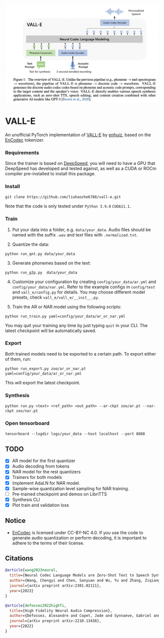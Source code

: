 <p align="center">
<img src="./vall-e.png" width="500px"></img>
</p>

# VALL-E

An unofficial PyTorch implementation of [VALL-E](https://valle-demo.github.io/) by [enhuiz](https://github.com/enhuiz/vall-e), based on the [EnCodec](https://github.com/facebookresearch/encodec) tokenizer.


### Requirements

Since the trainer is based on [DeepSpeed](https://github.com/microsoft/DeepSpeed#requirements), you will need to have a GPU that DeepSpeed has developed and tested against, as well as a CUDA or ROCm compiler pre-installed to install this package.

### Install

```
git clone https://github.com/liuhaozhe6788/vall-e.git
```

Note that the code is only tested under `Python 3.9.0` `CUDA11.1`.

### Train

1. Put your data into a folder, e.g. `data/your_data`. Audio files should be named with the suffix `.wav` and text files with `.normalized.txt`.

2. Quantize the data:

```
python run_qnt.py data/your_data
```

3. Generate phonemes based on the text:

```
python run_g2p.py  data/your_data
```

4. Customize your configuration by creating `config/your_data/ar.yml` and `config/your_data/nar.yml`. Refer to the example configs in `config/test` and `vall_e/config.py` for details. You may choose different model presets, check `vall_e/vall_e/__init__.py`.

5. Train the AR or NAR model using the following scripts:

```
python run_train.py yaml=config/your_data/ar_or_nar.yml
```

You may quit your training any time by just typing `quit` in your CLI. The latest checkpoint will be automatically saved.

### Export

Both trained models need to be exported to a certain path. To export either of them, run:

```
python run_export.py zoo/ar_or_nar.pt yaml=config/your_data/ar_or_nar.yml
```

This will export the latest checkpoint.

### Synthesis

```
python run.py <text> <ref_path> <out_path> --ar-ckpt zoo/ar.pt --nar-ckpt zoo/nar.pt
```

### Open tensorboard

```
tensorboard --logdir logs/your_data --host localhost --port 8088
```

## TODO

- [x] AR model for the first quantizer
- [x] Audio decoding from tokens
- [x] NAR model for the rest quantizers
- [x] Trainers for both models
- [x] Implement AdaLN for NAR model.
- [x] Sample-wise quantization level sampling for NAR training.
- [ ] Pre-trained checkpoint and demos on LibriTTS
- [x] Synthesis CLI
- [x] Plot train and validation loss

## Notice

- [EnCodec](https://github.com/facebookresearch/encodec) is licensed under CC-BY-NC 4.0. If you use the code to generate audio quantization or perform decoding, it is important to adhere to the terms of their license.

## Citations

```bibtex
@article{wang2023neural,
  title={Neural Codec Language Models are Zero-Shot Text to Speech Synthesizers},
  author={Wang, Chengyi and Chen, Sanyuan and Wu, Yu and Zhang, Ziqiang and Zhou, Long and Liu, Shujie and Chen, Zhuo and Liu, Yanqing and Wang, Huaming and Li, Jinyu and others},
  journal={arXiv preprint arXiv:2301.02111},
  year={2023}
}
```

```bibtex
@article{defossez2022highfi,
  title={High Fidelity Neural Audio Compression},
  author={Défossez, Alexandre and Copet, Jade and Synnaeve, Gabriel and Adi, Yossi},
  journal={arXiv preprint arXiv:2210.13438},
  year={2022}
}
```
